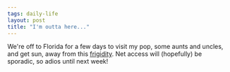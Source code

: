 ```yaml
---
tags: daily-life
layout: post
title: "I'm outta here..."
---
```




We're off to Florida for a few days to visit my pop, some aunts and uncles, and get sun, away from this <a href="http://www.weather.com/weather/local/15216?lswe=15216&lwsa=WeatherLocalUndeclared">frigidity</a>. Net access will (hopefully) be sporadic, so adios until next week!


